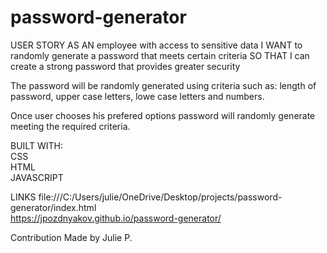# password-generator

USER STORY
AS AN employee with access to sensitive data
I WANT to randomly generate a password that meets certain criteria
SO THAT I can create a strong password that provides greater security


The password will be randomly generated using criteria such as: length of password, upper case letters, lowe case letters and numbers.

Once user chooses his prefered options password will randomly generate meeting the required criteria. 

BUILT WITH:</br>
CSS</br>
HTML</br>
JAVASCRIPT</br>


LINKS
file:///C:/Users/julie/OneDrive/Desktop/projects/password-generator/index.html</br>
https://jpozdnyakov.github.io/password-generator/

Contribution 
Made by Julie P.